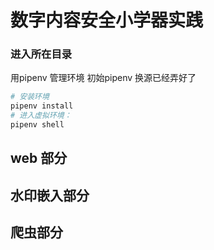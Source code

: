 # 数字内容安全小学器实践

### 进入所在目录
用pipenv 管理环境 初始pipenv 换源已经弄好了
```python
# 安装环境
pipenv install
# 进入虚拟环境：
pipenv shell
```

## web 部分
## 水印嵌入部分
## 爬虫部分
